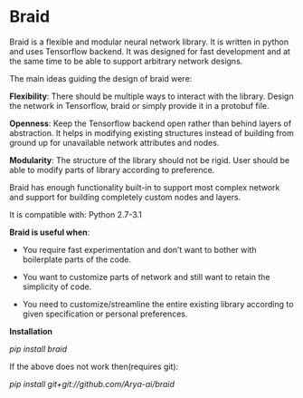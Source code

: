 # Braid

Braid is a flexible and modular neural network library. It is written in python and uses Tensorflow backend. It was designed for fast development and at the same time to be able to support arbitrary network designs.

The main ideas guiding the design of braid were:

**Flexibility**: There should be multiple ways to interact with the library. Design the network in Tensorflow, braid or simply provide it in a protobuf file.

**Openness**: Keep the Tensorflow backend open rather than behind layers of abstraction. It helps in modifying existing structures instead of building from ground up for unavailable network attributes and nodes.

**Modularity**: The structure of the library should not be rigid. User should be able to modify parts of library according to preference.

Braid has enough functionality built-in to support most complex network and support for building completely custom nodes and layers.

It is compatible with: Python 2.7-3.1

**Braid is useful when**:

- You require fast experimentation and don’t want to bother with boilerplate parts of the code.

- You want to customize parts of network and still want to retain the simplicity of code.
- You need to customize/streamline the entire existing library according to given specification or personal preferences.

**Installation**

*pip install braid*

If the above does not work then(requires git):

*pip install git+git://github.com/Arya-ai/braid*
